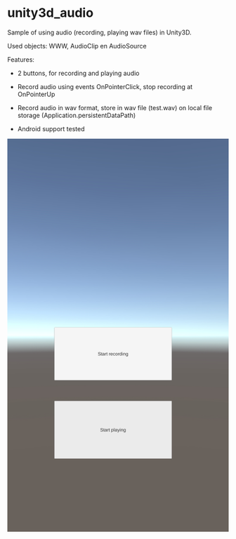 # unity3d_audio

Sample of using audio (recording, playing wav files) in Unity3D.

Used objects:  WWW, AudioClip en AudioSource

Features:

- 2 buttons, for recording and playing audio

- Record audio using events OnPointerClick, stop recording at OnPointerUp 

- Record audio in wav format, store in wav file (test.wav) on local file storage (Application.persistentDataPath)

- Android support tested

<img src="screenshot.jpg"/>